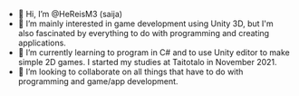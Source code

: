 - 👋 Hi, I’m @HeReisM3 (saija)
- 👀 I’m mainly interested in game development using Unity 3D, but I'm also fascinated by everything to do with programming and creating applications.
- 🌱 I’m currently learning to program in C# and to use Unity editor to make simple 2D games. I started my studies at Taitotalo in November 2021.
- 💞️ I’m looking to collaborate on all things that have to do with programming and game/app development.

<!---
HeReisM3/HeReisM3 is a ✨ special ✨ repository because its `README.md` (this file) appears on your GitHub profile.
You can click the Preview link to take a look at your changes.
--->

